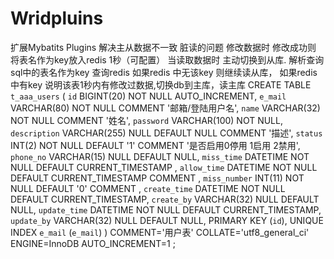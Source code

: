 # Wridpluins
 扩展Mybatits Plugins    解决主从数据不一致 脏读的问题    修改数据时  修改成功则 将表名作为key放入redis  1秒（可配置）    当读取数据时 主动切换到从库. 解析查询sql中的表名作为key 查询redis    如果redis 中无该key 则继续读从库，    如果redis 中有key 说明该表1秒内有修改过数据,切换db到主库，读主库
CREATE TABLE `t_aaa_users` (
	`id` BIGINT(20) NOT NULL AUTO_INCREMENT,
	`e_mail` VARCHAR(80) NOT NULL COMMENT '邮箱/登陆用户名',
	`name` VARCHAR(32) NOT NULL COMMENT '姓名',
	`password` VARCHAR(100) NOT NULL,
	`description` VARCHAR(255) NULL DEFAULT NULL COMMENT '描述',
	`status` INT(2) NOT NULL DEFAULT '1' COMMENT '是否启用0停用 1启用 2禁用',
	`phone_no` VARCHAR(15) NULL DEFAULT NULL,
	`miss_time` DATETIME NOT NULL DEFAULT CURRENT_TIMESTAMP ,
	`allow_time` DATETIME NOT NULL DEFAULT CURRENT_TIMESTAMP COMMENT ,
	`miss_number` INT(11) NOT NULL DEFAULT '0' COMMENT ,
	`create_time` DATETIME NOT NULL DEFAULT CURRENT_TIMESTAMP,
	`create_by` VARCHAR(32) NULL DEFAULT NULL,
	`update_time` DATETIME NOT NULL DEFAULT CURRENT_TIMESTAMP,
	`update_by` VARCHAR(32) NULL DEFAULT NULL,
	PRIMARY KEY (`id`),
	UNIQUE INDEX `e_mail` (`e_mail`)
)
COMMENT='用户表'
COLLATE='utf8_general_ci'
ENGINE=InnoDB
AUTO_INCREMENT=1
;
